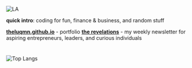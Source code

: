 ![LA](https://github.com/user-attachments/assets/cf9af92a-f637-4694-8cb3-7a8db2021731)

**quick intro**: coding for fun, finance & business, and random stuff

[**theluqmn.github.io**](https://theluqmn.github.io) - portfolio
[**the revelations**](https://theluqmn.github.io/revelations) - my weekly newsletter for aspiring entrepreneurs, leaders, and curious individuals

#

![Top Langs](https://github-readme-stats.vercel.app/api/top-langs/?username=theluqmn&layout=compact&theme=graywhite&card_width=1050&langs_count=6)
